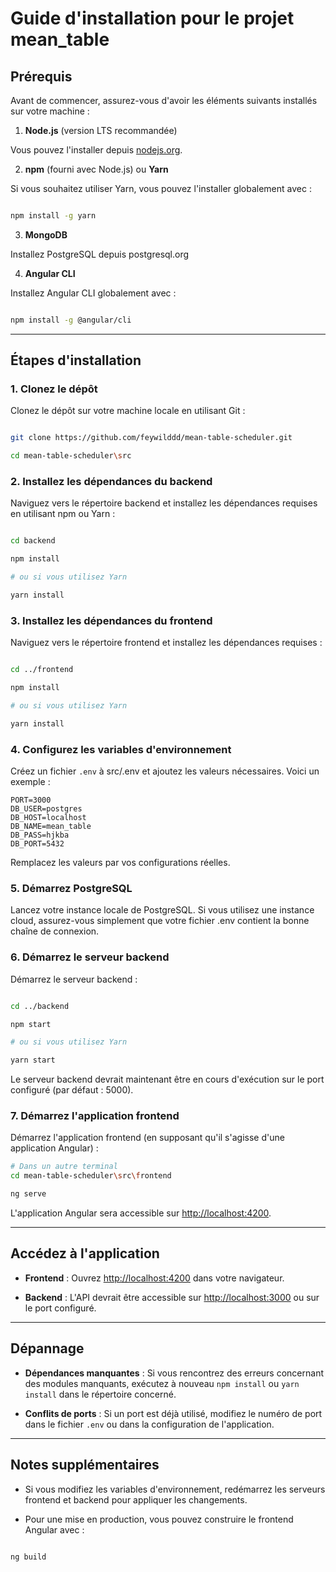 # Guide d'installation pour le projet mean_table

## Prérequis

Avant de commencer, assurez-vous d'avoir les éléments suivants installés sur votre machine :

1. **Node.js** (version LTS recommandée)

Vous pouvez l'installer depuis [nodejs.org](https://nodejs.org/).

2. **npm** (fourni avec Node.js) ou **Yarn**

Si vous souhaitez utiliser Yarn, vous pouvez l'installer globalement avec :

```bash

npm install -g yarn

```

3. **MongoDB**

Installez PostgreSQL depuis postgresql.org

4. **Angular CLI** 

Installez Angular CLI globalement avec :

```bash

npm install -g @angular/cli

```

---

## Étapes d'installation

### 1. Clonez le dépôt

Clonez le dépôt sur votre machine locale en utilisant Git :

```bash

git clone https://github.com/feywilddd/mean-table-scheduler.git

cd mean-table-scheduler\src

```

### 2. Installez les dépendances du backend

Naviguez vers le répertoire backend et installez les dépendances requises en utilisant npm ou Yarn :

```bash

cd backend

npm install

# ou si vous utilisez Yarn

yarn install

```

### 3. Installez les dépendances du frontend

Naviguez vers le répertoire frontend et installez les dépendances requises :

```bash

cd ../frontend

npm install

# ou si vous utilisez Yarn

yarn install

```

### 4. Configurez les variables d'environnement

Créez un fichier `.env` à src/.env et ajoutez les valeurs nécessaires. Voici un exemple :

```env
PORT=3000
DB_USER=postgres
DB_HOST=localhost
DB_NAME=mean_table
DB_PASS=hjkba
DB_PORT=5432
```

Remplacez les valeurs par vos configurations réelles.

### 5. Démarrez PostgreSQL

Lancez votre instance locale de PostgreSQL.
Si vous utilisez une instance cloud, assurez-vous simplement que votre fichier .env contient la bonne chaîne de connexion.

### 6. Démarrez le serveur backend

Démarrez le serveur backend :

```bash

cd ../backend

npm start

# ou si vous utilisez Yarn

yarn start

```

Le serveur backend devrait maintenant être en cours d'exécution sur le port configuré (par défaut : 5000).

### 7. Démarrez l'application frontend

Démarrez l'application frontend (en supposant qu'il s'agisse d'une application Angular) :

```bash
# Dans un autre terminal
cd mean-table-scheduler\src\frontend

ng serve

```

L'application Angular sera accessible sur [http://localhost:4200](http://localhost:4200).

---

## Accédez à l'application

- **Frontend** : Ouvrez [http://localhost:4200](http://localhost:4200) dans votre navigateur.

- **Backend** : L'API devrait être accessible sur [http://localhost:3000](http://localhost:3000) ou sur le port configuré.

---

## Dépannage

- **Dépendances manquantes** : Si vous rencontrez des erreurs concernant des modules manquants, exécutez à nouveau `npm install` ou `yarn install` dans le répertoire concerné.

- **Conflits de ports** : Si un port est déjà utilisé, modifiez le numéro de port dans le fichier `.env` ou dans la configuration de l'application.

---

## Notes supplémentaires

- Si vous modifiez les variables d'environnement, redémarrez les serveurs frontend et backend pour appliquer les changements.

- Pour une mise en production, vous pouvez construire le frontend Angular avec :

```bash

ng build

```
